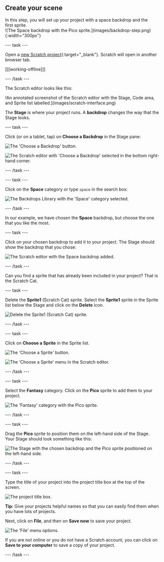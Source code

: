 ## Create your scene

<div style="display: flex; flex-wrap: wrap">
<div style="flex-basis: 200px; flex-grow: 1; margin-right: 15px;">
In this step, you will set up your project with a space backdrop and the first sprite. 
</div>
<div>
![The Space backdrop with the Pico sprite.](images/backdrop-step.png){:width="300px"}
</div>
</div>

--- task ---

Open a [new Scratch project](http://rpf.io/scratch-new){:target="_blank"}. Scratch will open in another browser tab.

[[[working-offline]]]

--- /task ---

The Scratch editor looks like this:

!An annotated screenshot of the Scratch editor with the Stage, Code area, and Sprite list labelled.](images/scratch-interface.png)

The **Stage** is where your project runs. A **backdrop** changes the way that the Stage looks.

--- task ---

Click (or on a tablet, tap) on **Choose a Backdrop** in the Stage pane:

![The 'Choose a Backdrop' button.](images/backdrop-button.png)

![The Scratch editor with 'Choose a Backdrop' selected in the bottom right-hand corner.](images/choose-a-backdrop.png)

--- /task ---

--- task ---

Click on the **Space** category or type `space` in the search box:

![The Backdrops Library with the 'Space' category selected.](images/space-backdrops.png)

--- /task ---

In our example, we have chosen the **Space** backdrop, but choose the one that you like the most.

--- task ---

Click on your chosen backdrop to add it to your project. The Stage should show the backdrop that you chose:

![The Scratch editor with the Space backdrop added.](images/inserted-backdrop.png)

--- /task ---

Can you find a sprite that has already been included in your project? That is the Scratch Cat.

--- task ---

Delete the **Sprite1** (Scratch Cat) sprite. Select the **Sprite1** sprite in the Sprite list below the Stage and click on the **Delete** icon.

![Delete the Sprite1 (Scratch Cat) sprite.](images/delete-sprite.png)

--- /task ---

--- task ---

Click on **Choose a Sprite** in the Sprite list.

![The 'Choose a Sprite' button.](images/sprite-button.png)

![The 'Choose a Sprite' menu in the Scratch editor.](images/choose-a-sprite.png)

--- /task ---

--- task ---

Select the **Fantasy** category. Click on the **Pico** sprite to add them to your project.

![The 'Fantasy' category with the Pico sprite.](images/fantasy-pico.png)

--- /task ---

--- task ---

Drag the **Pico** sprite to position them on the left-hand side of the Stage. Your Stage should look something like this:

![The Stage with the chosen backdrop and the Pico sprite positioned on the left-hand side.](images/pico-on-stage.png)

--- /task ---

--- task ---

Type the title of your project into the project title box at the top of the screen.

![The project title box.](images/project-name.png)

**Tip:** Give your projects helpful names so that you can easily find them when you have lots of projects. 

Next, click on **File**, and then on **Save now** to save your project.

![The 'File' menu options.](images/file-menu.png)

If you are not online or you do not have a Scratch account, you can click on **Save to your computer** to save a copy of your project.

--- /task ---

